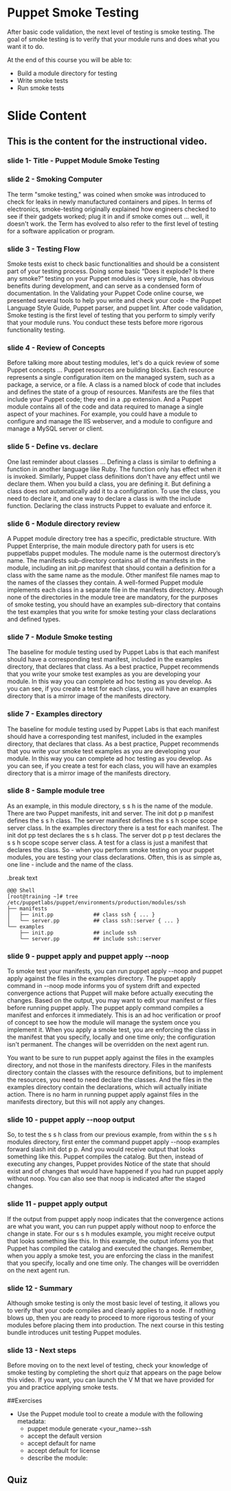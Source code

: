 # Puppet Smoke Testing

After basic code validation, the next level of testing is smoke testing.
The goal of smoke testing is to verify that your module runs and does what you want it to do.  

At the end of this course you will be able to:

* Build a module directory for testing
* Write smoke tests
* Run smoke tests 

# Slide Content

## This is the content for the instructional video.


### slide 1-  Title - Puppet Module Smoke Testing

### slide 2 - Smoking Computer

The term "smoke testing," was coined when smoke was introduced to check for leaks in newly manufactured containers and pipes.  In terms of electronics, smoke-testing originally explained how engineers checked to see if their gadgets worked; plug it in and if smoke comes out ... well, it doesn't work. the Term has evolved to also refer to the first level of testing for a software application or program. 

### slide 3 -  Testing Flow

Smoke tests exist to check basic functionalities and should be a consistent part of your testing process. Doing some basic “Does it explode? Is there any smoke?” testing on your Puppet modules is very simple, has obvious benefits during development, and can serve as a condensed form of documentation. In the Validating your Puppet Code online course, we presented several tools to help you write and check your code - the Puppet Language Style Guide, Puppet parser, and puppet lint. After code validation, Smoke testing is the first level of testing that you perform to simply verify that your module runs. You conduct these tests before more rigorous functionality testing.

### slide 4 - Review of Concepts

Before talking more about testing modules, let's do a quick review of some Puppet concepts ... Puppet resources are building blocks. Each resource represents a single configuration item on the managed system, such as a package, a service, or a file. A class is a named block of code that includes and defines the state of a group of resources. Manifests are the files that include your Puppet code; they end in a .pp extension. And a Puppet module contains all of the code and data required to manage a single aspect of your machines.  For example, you could have a module to configure and manage the IIS webserver, and a module to configure and manage a MySQL server or client.  

### slide 5 - Define vs. declare

One last reminder about classes ... Defining a class is similar to defining a function in another language like Ruby. The function only has effect when it is invoked. Similarly, Puppet class definitions don't have any effect until we declare them. When you build a class, you are defining it. But defining a class does not automatically add it to a configuration. To use the class, you need to declare it, and one way to declare a class is with the include function. Declaring the class instructs Puppet to evaluate and enforce it. 

### slide 6 - Module directory review

A Puppet module directory tree has a specific, predictable structure.  With Puppet Enterprise, the main module directory path for users is etc puppetlabs puppet modules. The module name is the outermost directory’s name. The manifests sub-directory contains all of the manifests in the module, including an init.pp manifest that should contain a definition for a class with the same name as the module. Other manifest file names map to the names of the classes they contain. A well-formed Puppet module implements each class in a separate file in the manifests directory. Although none of the directories in the module tree are mandatory, for the purposes of smoke testing, you should have an examples sub-directory that contains the test examples that you write for smoke testing your class declarations and defined types.  

### slide 7 - Module Smoke testing

The baseline for module testing used by Puppet Labs is that each manifest should have a corresponding test manifest, included in the examples directory,  that declares that class. As a best practice, Puppet recommends that you write your smoke test examples as you are developing your module. In this way you can complete ad hoc testing  as you develop. As you can see, if you create a test for each class, you will have an examples directory that is a mirror image of the manifests directory. 


### slide 7 - Examples directory

The baseline for module testing used by Puppet Labs is that each manifest should have a corresponding test manifest, included in the examples directory,  that declares that class. As a best practice, Puppet recommends that you write your smoke test examples as you are developing your module. In this way you can complete ad hoc testing  as you develop. As you can see, if you create a test for each class, you will have an examples directory that is a mirror image of the manifests directory. 

### slide 8 - Sample module tree

As an example, in this module directory, s s h is the name of the module. There are two Puppet manifests, init and server. The init dot p p manifest defines the s s h class. The server manifest defines the s s h scope scope server class. In the examples directory there is a test for each manifest. The init dot pp test declares the s s h class. The server dot p p test declares the s s h scope scope server class. A test for a class is just a manifest that declares the class. So - when you perform smoke testing on your puppet modules, you are testing your class declarations. Often, this is as simple as, one line - include and the name of the class.


.break text

    @@@ Shell
    [root@training ~]# tree /etc/puppetlabs/puppet/environments/production/modules/ssh
    ├── manifests
    │   ├── init.pp             ## class ssh { ... }
    │   └── server.pp           ## class ssh::server { ... }
    └── examples
        ├── init.pp             ## include ssh
        └── server.pp           ## include ssh::server


### slide 9 - puppet apply and puppet apply --noop

To smoke test your manifests, you can run puppet apply --noop and puppet apply against the files in the examples directory. The puppet apply command in --noop mode informs you of system drift and expected convergence actions that Puppet will make before actually executing the changes. Based on the output, you may want to edit your manifest or files before running puppet apply. The puppet apply command compiles a manifest and enforces it immediately. This is an ad hoc verification or proof of concept to see how the module will manage the system once you implement it. When you apply a smoke test, you are enforcing the class in the manifest that you specify, locally and one time only; the configuration isn't permanent. The changes will be overridden on the next agent run.

You want to be sure to run puppet apply against the files in the examples directory, and not those in the manifests directory. Files in the manifests directory contain the classes with the resource definitions, but to implement the resources, you need to need declare the classes.  And the files in the examples directory contain the declarations, which will actually initiate action. There is no harm in running puppet apply against files in the manifests directory, but this will not apply any changes. 

### slide 10 - puppet apply --noop output

So, to test the s s h class from our previous example, from within the s s h modules directory, first enter the command puppet apply --noop examples forward slash init dot p p. And you would receive output that looks something like this. Puppet compiles the catalog. But then, instead of executing any changes, Puppet provides Notice of the state that should exist and of  changes that would have happened if you had run puppet apply without noop. You can also see that noop is indicated after the staged changes.

### slide 11 - puppet apply output

If the output from puppet apply noop indicates that the convergence actions are what you want, you can run puppet apply without noop to enforce the change in state. For our s s h modules example, you might receive output that looks something like this. In this example, the output infoms you that Puppet has compiled the catalog and executed the changes. Remember, when you apply a smoke test, you are enforcing the class in the manifest that you specify, locally and one time only. The changes will be overridden on the next agent run. 

### slide 12 - Summary

Although smoke testing is only the most basic level of testing, it allows you to verify that your code compiles and cleanly applies to a node. If nothing blows up, then you are ready to proceed to more rigorous testing of your modules before placing them into production. The next course in this testing bundle introduces unit testing Puppet modules.

### slide 13 - Next steps

Before moving on to the next level of testing, check your knowledge of smoke testing by completing the short quiz that appears on the page below this video. If you want, you can launch the V M that we have provided for you and practice applying smoke tests.





##Exercises

- Use the Puppet module tool to create a module with the following metadata:
    - puppet module generate <your_name>-ssh
    - accept the default version
    - accept default for name
    - accept default for license
    - describe the module: 
    

## Quiz    
    